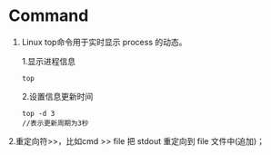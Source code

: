 # Command
1. Linux top命令用于实时显示 process 的动态。 
   
    1.显示进程信息
    
    ```top```

    2.设置信息更新时间


    ```
    top -d 3
    //表示更新周期为3秒
    ```

 2.重定向符>>，比如cmd >> file 把 stdout 重定向到 file 文件中(追加)；

    